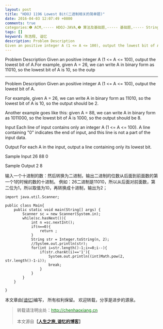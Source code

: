 ```yaml
---
layout: post
title: "HDOJ 1196 Lowest Bit(二进制相关的简单题)"
date: 2016-04-03 12:07:49 +0800
comments: true
categories:❶ ACM,----- HDOJ-JAVA,❺ 算法及基础题,----- 基础题,----- String,----- 进制相关
tags: []
keyword: 陈浩翔, 谙忆
description: Problem Description 
Given an positive integer A (1 <= A <= 100), output the lowest bit of A.For example, given A = 26, we can write A in binary form as 11010, so the lowest bit of A is 10, so the outp 
---
```



Problem Description 
Given an positive integer A (1 <= A <= 100), output the lowest bit of A.For example, given A = 26, we can write A in binary form as 11010, so the lowest bit of A is 10, so the outp
<!-- more -->
----------

Problem Description
Given an positive integer A (1 <= A <= 100), output the lowest bit of A.

For example, given A = 26, we can write A in binary form as 11010, so the lowest bit of A is 10, so the output should be 2.

Another example goes like this: given A = 88, we can write A in binary form as 1011000, so the lowest bit of A is 1000, so the output should be 8.

 

Input
Each line of input contains only an integer A (1 <= A <= 100). A line containing "0" indicates the end of input, and this line is not a part of the input data.

 

Output
For each A in the input, output a line containing only its lowest bit.

 

Sample Input
26
88
0
 

Sample Output
2
8

输入一个十进制的数：然后转换为二进制，输出二进制的位数从后面到前面数的第一个1的时候的数的十进制。
例如：26二进制是11010，所以从后面对前面数，第二位为1，所以取值为10，再转换成十进制，输出为2；

```
import java.util.Scanner;

public class Main{
	public static void main(String[] args) {
		Scanner sc = new Scanner(System.in);
		while(sc.hasNext()){
			int n =sc.nextInt();
			if(n==0){
				return ;
			}
			String str = Integer.toString(n, 2);
			//System.out.println(str);
			for(int i=str.length()-1;i>=0;i--){
				if(str.charAt(i)=='1'){
					System.out.println((int)Math.pow(2, str.length()-1-i));
					break;
				}
			}
		}
	}

}

```

本文章由<a href="http://chenhaoxiang.cn/">[谙忆]</a>编写， 所有权利保留。 
欢迎转载，分享是进步的源泉。
<blockquote cite='陈浩翔'>
<p background-color='#D3D3D3'>转载请注明出处：<a href='http://chenhaoxiang.cn'><font color="green">http://chenhaoxiang.cn</font></a><br><br>
本文源自<strong>【<a href='http://chenhaoxiang.cn' target='_blank'>人生之旅_谙忆的博客</a>】</strong></p>
</blockquote>
